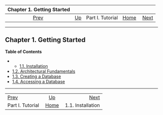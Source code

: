 

|         Chapter 1. Getting Started        |                                        |                  |                                                       |                                                    |
| :---------------------------------------: | :------------------------------------- | :--------------: | ----------------------------------------------------: | -------------------------------------------------: |
| [Prev](tutorial.html "Part I. Tutorial")  | [Up](tutorial.html "Part I. Tutorial") | Part I. Tutorial | [Home](index.html "PostgreSQL 17devel Documentation") |  [Next](tutorial-install.html "1.1. Installation") |

***

## Chapter 1. Getting Started

**Table of Contents**

  * *   [1.1. Installation](tutorial-install.html)
  * [1.2. Architectural Fundamentals](tutorial-arch.html)
  * [1.3. Creating a Database](tutorial-createdb.html)
  * [1.4. Accessing a Database](tutorial-accessdb.html)

***

|                                           |                                                       |                                                    |
| :---------------------------------------- | :---------------------------------------------------: | -------------------------------------------------: |
| [Prev](tutorial.html "Part I. Tutorial")  |         [Up](tutorial.html "Part I. Tutorial")        |  [Next](tutorial-install.html "1.1. Installation") |
| Part I. Tutorial                          | [Home](index.html "PostgreSQL 17devel Documentation") |                                  1.1. Installation |
